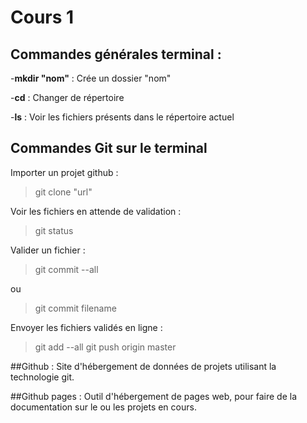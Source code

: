 # Cours 1


## Commandes générales terminal :
-**mkdir "nom"** : Crée un dossier "nom"

-**cd** : Changer de répertoire

-**ls** : Voir les fichiers présents dans le répertoire actuel


## Commandes Git sur le terminal
Importer un projet github :
>git clone "url"

Voir les fichiers en attende de validation :
>git status

Valider un fichier :
>git commit --all

ou
>git commit filename

Envoyer les fichiers validés en ligne :
>git add --all
>git push origin master

##Github :
Site d'hébergement de données de projets utilisant la technologie git.

##Github pages :
Outil d'hébergement de pages web, pour faire de la documentation sur le ou les projets en cours.

